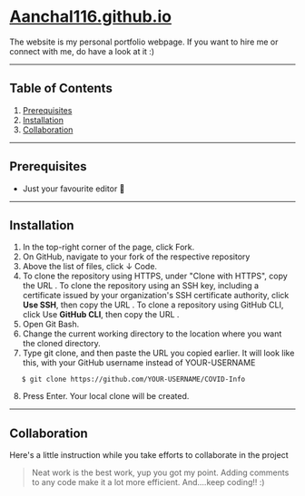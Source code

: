 # [Aanchal116.github.io](https://aanchal116.github.io/)
The website is my personal portfolio webpage. If you want to hire me or connect with me, do have a look at it :)


*** 

## Table of Contents
1. [Prerequisites](#prerequisites)
2. [Installation](#installation)
3. [Collaboration](#collaboration)

***

## Prerequisites
* Just your favourite editor 🤩

***

## Installation

1. In the top-right corner of the page, click Fork.
2. On GitHub, navigate to your fork of the respective repository
3. Above the list of files, click ↓ Code.
4. To clone the repository using HTTPS, under "Clone with HTTPS", copy the URL . To clone the repository using an SSH key, including a certificate issued by your organization's SSH certificate authority, click **Use SSH**, then copy the URL . To clone a repository using GitHub CLI, click Use **GitHub CLI**, then copy the URL .
5. Open Git Bash.
6. Change the current working directory to the location where you want the cloned directory.
7. Type git clone, and then paste the URL you copied earlier. It will look like this, with your GitHub username instead of YOUR-USERNAME
```
   $ git clone https://github.com/YOUR-USERNAME/COVID-Info
```
8. Press Enter. Your local clone will be created.

***

## Collaboration

Here's a little instruction while you take efforts to collaborate in the project
> Neat work is the best work, yup you got my point.
> Adding comments to any code make it a lot more efficient.
> And....keep coding!! :)
